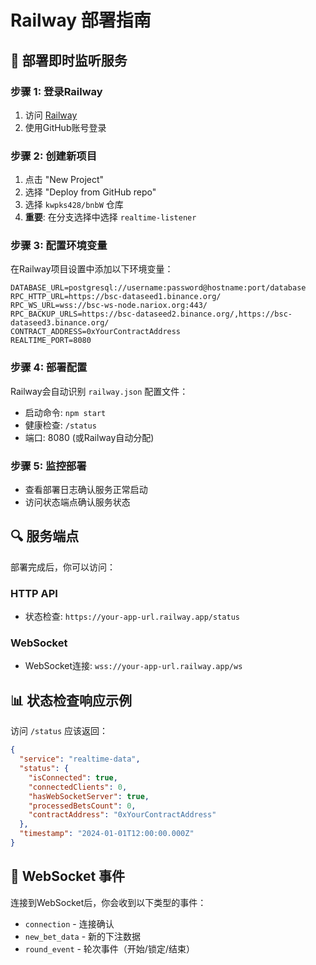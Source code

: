 # Railway 部署指南

## 🚀 部署即时监听服务

### 步骤 1: 登录Railway
1. 访问 [Railway](https://railway.app)
2. 使用GitHub账号登录

### 步骤 2: 创建新项目
1. 点击 "New Project"
2. 选择 "Deploy from GitHub repo"
3. 选择 `kwpks428/bnbW` 仓库
4. **重要**: 在分支选择中选择 `realtime-listener`

### 步骤 3: 配置环境变量
在Railway项目设置中添加以下环境变量：

```
DATABASE_URL=postgresql://username:password@hostname:port/database
RPC_HTTP_URL=https://bsc-dataseed1.binance.org/
RPC_WS_URL=wss://bsc-ws-node.nariox.org:443/
RPC_BACKUP_URLS=https://bsc-dataseed2.binance.org/,https://bsc-dataseed3.binance.org/
CONTRACT_ADDRESS=0xYourContractAddress
REALTIME_PORT=8080
```

### 步骤 4: 部署配置
Railway会自动识别 `railway.json` 配置文件：
- 启动命令: `npm start`
- 健康检查: `/status`
- 端口: 8080 (或Railway自动分配)

### 步骤 5: 监控部署
- 查看部署日志确认服务正常启动
- 访问状态端点确认服务状态

## 🔍 服务端点
部署完成后，你可以访问：

### HTTP API
- 状态检查: `https://your-app-url.railway.app/status`

### WebSocket
- WebSocket连接: `wss://your-app-url.railway.app/ws`

## 📊 状态检查响应示例
访问 `/status` 应该返回：
```json
{
  "service": "realtime-data",
  "status": {
    "isConnected": true,
    "connectedClients": 0,
    "hasWebSocketServer": true,
    "processedBetsCount": 0,
    "contractAddress": "0xYourContractAddress"
  },
  "timestamp": "2024-01-01T12:00:00.000Z"
}
```

## 🔌 WebSocket 事件
连接到WebSocket后，你会收到以下类型的事件：
- `connection` - 连接确认
- `new_bet_data` - 新的下注数据
- `round_event` - 轮次事件（开始/锁定/结束）